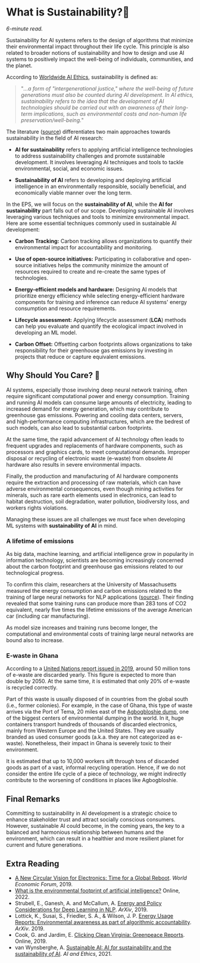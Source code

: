 # What is Sustainability?🔎

_6-minute read._

Sustainability for AI systems refers to the design of algorithms that minimize their environmental impact throughout their life cycle. This principle is also related to broader notions of sustainability and how to design and use AI systems to positively impact the well-being of individuals, communities, and the planet.

According to [Worldwide AI Ethics](https://en.airespucrs.org/worldwide-ai-ethics), sustainability is defined as:

> "_...a form of "intergenerational justice," where the well-being of future generations must also be counted during AI development. In AI ethics, sustainability refers to the idea that the development of AI technologies should be carried out with an awareness of their long-term implications, such as environmental costs and non-human life preservation/well-being._"

The literature ([source](https://link.springer.com/article/10.1007/s43681-021-00043-6)) differentiates two main approaches towards sustainability in the field of AI research:

- **AI for sustainability** refers to applying artificial intelligence technologies to address sustainability challenges and promote sustainable development. It involves leveraging AI techniques and tools to tackle environmental, social, and economic issues.

- **Sustainability of AI** refers to developing and deploying artificial intelligence in an environmentally responsible, socially beneficial, and economically viable manner over the long term.

In the EPS, we will focus on the **sustainability of AI**, while the **AI for sustainability** part falls out of our scope. Developing sustainable AI involves leveraging various techniques and tools to minimize environmental impact. Here are some essential techniques commonly used in sustainable AI development:

- **Carbon Tracking:** Carbon tracking allows organizations to quantify their environmental impact for accountability and monitoring.

- **Use of open-source initiatives:** Participating in collaborative and open-source initiatives helps the community minimize the amount of resources required to create and re-create the same types of technologies.

- **Energy-efficient models and hardware:** Designing AI models that prioritize energy efficiency while selecting energy-efficient hardware components for training and inference can reduce AI systems' energy consumption and resource requirements.

- **Lifecycle assessment:** Applying lifecycle assessment (**LCA**) methods can help you evaluate and quantify the ecological impact involved in developing an ML model.

- **Carbon Offset:** Offsetting carbon footprints allows organizations to take responsibility for their greenhouse gas emissions by investing in projects that reduce or capture equivalent emissions.

## Why Should You Care? 🤔

AI systems, especially those involving deep neural network training, often require significant computational power and energy consumption. Training and running AI models can consume large amounts of electricity, leading to increased demand for energy generation, which may contribute to greenhouse gas emissions. Powering and cooling data centers, servers, and high-performance computing infrastructures, which are the bedrest of such models, can also lead to substantial carbon footprints.

At the same time, the rapid advancement of AI technology often leads to frequent upgrades and replacements of hardware components, such as processors and graphics cards, to meet computational demands. Improper disposal or recycling of electronic waste (e-waste) from obsolete AI hardware also results in severe environmental impacts.

Finally, the production and manufacturing of AI hardware components require the extraction and processing of raw materials, which can have adverse environmental consequences, even though mining activities for minerals, such as rare earth elements used in electronics, can lead to habitat destruction, soil degradation, water pollution, biodiversity loss, and workers rights violations.

Managing these issues are all challenges we must face when developing ML systems with **sustainability of AI** in mind.

### A lifetime of emissions

As big data, machine learning, and artificial intelligence grow in popularity in information technology, scientists are becoming increasingly concerned about the carbon footprint and greenhouse gas emissions related to our technological progress.

To confirm this claim, researchers at the University of Massachusetts measured the energy consumption and carbon emissions related to the training of large neural networks for NLP applications ([source](https://arxiv.org/abs/1906.02243)). Their finding revealed that some training runs can produce more than 283 tons of CO2 equivalent, nearly five times the lifetime emissions of the average American car (including car manufacturing).

As model size increases and training runs become longer, the computational and environmental costs of training large neural networks are bound also to increase.

### E-waste in Ghana

According to a [United Nations report issued in 2019](https://www3.weforum.org/docs/WEF_A_New_Circular_Vision_for_Electronics.pdf), around 50 million tons of e-waste are discarded yearly. This figure is expected to more than double by 2050. At the same time, it is estimated that only 20% of e-waste is recycled correctly.

Part of this waste is usually disposed of in countries from the global south (i.e., former colonies). For example, in the case of Ghana, this type of waste arrives via the Port of Tema, 20 miles east of the [Agbogbloshie dump](https://en.wikipedia.org/wiki/Agbogbloshie), one of the biggest centers of environmental dumping in the world. In it, huge containers transport hundreds of thousands of discarded electronics, mainly from Western Europe and the United States. They are usually branded as used consumer goods (a.k.a. they are not categorized as e-waste). Nonetheless, their impact in Ghana is severely toxic to their environment.

It is estimated that up to 10,000 workers sift through tons of discarded goods as part of a vast, informal recycling operation. Hence, if we do not consider the entire life cycle of a piece of technology, we might indirectly contribute to the worsening of conditions in places like Agbogbloshie.

## Final Remarks

Committing to sustainability in AI development is a strategic choice to enhance stakeholder trust and attract socially conscious consumers. However, sustainable AI could become, in the coming years, the key to a balanced and harmonious relationship between humans and the environment, which can result in a healthier and more resilient planet for current and future generations.

## Extra Reading

- [A New Circular Vision for Electronics: Time for a Global Reboot](https://www3.weforum.org/docs/WEF_A_New_Circular_Vision_for_Electronics.pdf). _World Economic Forum_, 2019.
- [What is the environmental footprint of artificial intelligence?](https://www.oecd-events.org/cop27/session/f174ec37-5145-ed11-819a-00224880a4d8) Online, 2022.
- Strubell, E., Ganesh, A. and McCallum, A. [Energy and Policy Considerations for Deep Learning in NLP](https://arxiv.org/abs/1906.02243).  _ArXiv_, 2019.
- Lottick, K., Susai, S., Friedler, S. A., & Wilson, J. P. [Energy Usage Reports: Environmental awareness as part of algorithmic accountability](https://arxiv.org/abs/1911.08354).  _ArXiv_. 2019.
- Cook, G. and Jardim, E. [Clicking Clean Virginia: Greenpeace Reports](https://www.ourenergypolicy.org/wp-content/uploads/2019/03/Greenpeace-Click-Clean-Virginia-2019.pdf). Online, 2019.
- van Wynsberghe, A. [Sustainable AI: AI _for_ sustainability and the sustainability _of_ AI](https://link.springer.com/article/10.1007/s43681-021-00043-6). _AI and Ethics_, 2021.
